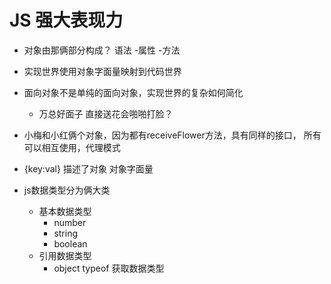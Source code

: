 # JS 强大表现力

- 对象由那俩部分构成？
    语法
    -属性
    -方法
- 实现世界使用对象字面量映射到代码世界
- 面向对象不是单纯的面向对象，实现世界的复杂如何简化
    - 万总好面子  直接送花会啪啪打脸？
    
- 小梅和小红俩个对象，因为都有receiveFlower方法，具有同样的接口，
所有可以相互使用，代理模式
- {key:val} 描述了对象 对象字面量
- js数据类型分为俩大类
    - 基本数据类型
        - number
        - string
        - boolean
    - 引用数据类型
        - object
    typeof 获取数据类型